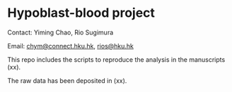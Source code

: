 # Hypoblast-blood project

Contact: Yiming Chao, Rio Sugimura

Email: chym@connect.hku.hk, rios@hku.hk

This repo includes the scripts to reproduce the analysis in the manuscripts (xx). 

The raw data has been deposited in (xx). 
